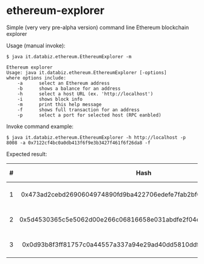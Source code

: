 # ethereum-explorer
Simple (very very pre-alpha version) command line Ethereum blockchain explorer

Usage (manual invoke):
```{r, engine='bash', count_lines}
$ java it.databiz.ethereum.EthereumExplorer -m
```

```{r, engine='bash', count_lines}
Ethereum explorer
Usage: java it.databiz.ethereum.EthereumExplorer [-options]
where options include:
    -a      select an Ethereum address
    -b      shows a balance for an address
    -h      select a host URL (ex. 'http://localhost')
    -i      shows block info
    -m      print this help message
    -f      shows full transaction for an address
    -p      select a port for selected host (RPC eanbled)
```

Invoke command example:
```{r, engine='bash', count_lines}
$ java it.databiz.ethereum.EthereumExplorer -h http://localhost -p 8008 -a 0x7122cf4bc0a0db413f6f9e3b3427f461f6f26da8 -f
```

Expected result:

| # |                                Hash                                |                     To                     | Amount (Ether) |         Time        |
|:-:|:------------------------------------------------------------------:|:------------------------------------------:|:--------------:|:-------------------:|
| 1 | 0x473ad2cebd2690604974890fd9ba422706edefe7fab2bf09091edbb335e11987 | 0x5805cd2efd2603f97bf3b854f3ca3f2503640368 |       24.99895 | 2016-01-27 17:51:55 |
| 2 | 0x5d4530365c5e5062d00e266c06816658e031abdfe2f04ec5b6ca7bd0131cd400 | 0x5805cd2efd2603f97bf3b854f3ca3f2503640368 |             20 | 2016-01-27 17:51:03 |
| 3 | 0x0d93b8f3ff81757c0a44557a337a94e29ad40dd5810ddfddd78c4a6da5d33f43 | 0xb5847d3bd457779a3f3331b9982e0d00e28bab72 |       824.9955 | 2016-01-27 17:38:57 |
